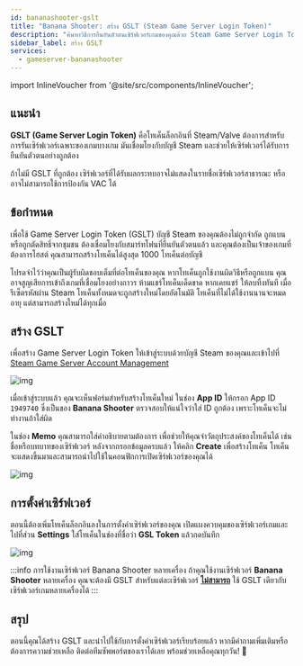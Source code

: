 ```yaml
---
id: bananashooter-gslt
title: "Banana Shooter: สร้าง GSLT (Steam Game Server Login Token)"
description: "ค้นหาวิธีการยืนยันตัวตนเซิร์ฟเวอร์เกมของคุณด้วย Steam Game Server Login Token เพื่อการแสดงผลที่ถูกต้องและป้องกัน VAC → เรียนรู้เพิ่มเติมตอนนี้"
sidebar_label: สร้าง GSLT
services:
  - gameserver-bananashooter
---
```


import InlineVoucher from '@site/src/components/InlineVoucher';



## แนะนำ

**GSLT (Game Server Login Token)** คือโทเค็นล็อกอินที่ Steam/Valve ต้องการสำหรับการรันเซิร์ฟเวอร์เฉพาะของเกมบางเกม มันเชื่อมโยงกับบัญชี Steam และช่วยให้เซิร์ฟเวอร์ได้รับการยืนยันตัวตนอย่างถูกต้อง

ถ้าไม่มี GSLT ที่ถูกต้อง เซิร์ฟเวอร์ที่ได้รับผลกระทบอาจไม่แสดงในรายชื่อเซิร์ฟเวอร์สาธารณะ หรืออาจไม่สามารถใช้การป้องกัน VAC ได้



<InlineVoucher />



## ข้อกำหนด

เพื่อใช้ Game Server Login Token (GSLT) บัญชี Steam ของคุณต้องไม่ถูกจำกัด ถูกแบน หรือถูกตัดสิทธิ์จากชุมชน ต้องเชื่อมโยงกับสมาร์ทโฟนที่ยืนยันตัวตนแล้ว และคุณต้องเป็นเจ้าของเกมที่ต้องการโฮสต์ คุณสามารถสร้างโทเค็นได้สูงสุด 1000 โทเค็นต่อบัญชี

โปรดจำไว้ว่าคุณเป็นผู้รับผิดชอบเต็มที่ต่อโทเค็นของคุณ หากโทเค็นถูกใช้งานผิดวิธีหรือถูกแบน คุณอาจสูญเสียการเข้าถึงเกมที่เชื่อมโยงอย่างถาวร ห้ามแชร์โทเค็นเด็ดขาด หากเคยแชร์ ให้ลบทิ้งทันที เมื่อรีเซ็ตรหัสผ่าน Steam โทเค็นทั้งหมดจะถูกสร้างใหม่โดยอัตโนมัติ โทเค็นที่ไม่ได้ใช้งานนานจะหมดอายุ แต่สามารถสร้างใหม่ได้ทุกเมื่อ



## สร้าง GSLT
เพื่อสร้าง Game Server Login Token ให้เข้าสู่ระบบด้วยบัญชี Steam ของคุณและเข้าไปที่ [Steam Game Server Account Management](https://steamcommunity.com/dev/managegameservers)


![img](https://screensaver01.zap-hosting.com/index.php/s/WaMsyscboqCtNHA/preview)

เมื่อเข้าสู่ระบบแล้ว คุณจะเห็นฟอร์มสำหรับสร้างโทเค็นใหม่ ในช่อง **App ID** ให้กรอก App ID `1949740` ซึ่งเป็นของ **Banana Shooter** ตรวจสอบให้แน่ใจว่าใส่ ID ถูกต้อง เพราะโทเค็นจะไม่ทำงานถ้าใส่ผิด

ในช่อง **Memo** คุณสามารถใส่คำอธิบายตามต้องการ เพื่อช่วยให้คุณจำวัตถุประสงค์ของโทเค็นได้ เช่น ชื่อหรือบทบาทของเซิร์ฟเวอร์ หลังจากกรอกข้อมูลครบแล้ว ให้คลิก **Create** เพื่อสร้างโทเค็น โทเค็นจะแสดงขึ้นมาและสามารถนำไปใช้ในคอนฟิกการเปิดเซิร์ฟเวอร์ของคุณได้

![img](https://screensaver01.zap-hosting.com/index.php/s/Yn572Ze42ZsXNPL/download)



## การตั้งค่าเซิร์ฟเวอร์

ตอนนี้ต้องเพิ่มโทเค็นล็อกอินลงในการตั้งค่าเซิร์ฟเวอร์ของคุณ เปิดแผงควบคุมของเซิร์ฟเวอร์เกมและไปที่ส่วน **Settings** ใส่โทเค็นในช่องที่ชื่อว่า **GSL Token** แล้วกดบันทึก

![img](https://screensaver01.zap-hosting.com/index.php/s/tzJiT4nTZo2nWMz/preview)

:::info การใช้งานเซิร์ฟเวอร์ Banana Shooter หลายเครื่อง
ถ้าคุณใช้งานเซิร์ฟเวอร์ **Banana Shooter** หลายเครื่อง คุณจะต้องมี GSLT สำหรับแต่ละเซิร์ฟเวอร์ <u>**ไม่สามารถ**</u> ใช้ GSLT เดียวกับเซิร์ฟเวอร์เกมหลายเครื่องได้
:::



## สรุป

ตอนนี้คุณได้สร้าง GSLT และนำไปใช้กับการตั้งค่าเซิร์ฟเวอร์เรียบร้อยแล้ว หากมีคำถามเพิ่มเติมหรือต้องการความช่วยเหลือ ติดต่อทีมซัพพอร์ตของเราได้เลย พร้อมช่วยเหลือคุณทุกวัน! 🙂

<InlineVoucher />